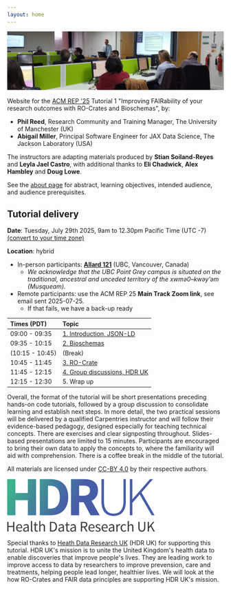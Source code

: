 ```yaml
---
layout: home
---
```

![Photo of Phil teaching in a computer cluster](images/phil-teaching.jpg)

Website for the [ACM REP '25](https://acm-rep.github.io/2025/) Tutorial 1 "Improving FAIRability of your research outcomes with RO-Crates and Bioschemas", by:

- **Phil Reed**, Research Community and Training Manager, The University of Manchester (UK)
- **Abigail Miller**, Principal Software Engineer for JAX Data Science, The Jackson Laboratory (USA)

The instructors are adapting materials produced by **Stian Soiland-Reyes** and **Leyla Jael Castro**, with additional thanks to **Eli Chadwick**, **Alex Hambley** and **Doug Lowe**.

See the [about page](about) for abstract, learning objectives, intended audience, and audience prerequisites.

## Tutorial delivery

**Date**: Tuesday, July 29th 2025, 9am to 12.30pm Pacific Time (UTC -7) [(convert to your time zone)](https://www.timeanddate.com/worldclock/converter.html?iso=20250729T160000&p1=256)

**Location**: hybrid

- In-person participants: [**Allard 121**](https://allard.ubc.ca/about-us/allard-hall) (UBC, Vancouver, Canada)
  - *We acknowledge that the UBC Point Grey campus is situated on the traditional, ancestral and unceded territory of the xwmə0–kwəy’əm (Musqueam).*
- Remote participants: use the ACM REP 25 **Main Track Zoom link**, see email sent 2025-07-25.
  - If that fails, we have a back-up ready 

| Times (PDT)     | Topic                                        |
|:----------------|:---------------------------------------------|
| 09:00 - 09:35   | [1. Introduction, JSON-LD](1_introduction)   |
| 09:35 - 10:15   | [2. Bioschemas](2_bioschemas)                |
| (10:15 - 10:45) | (Break)                                      |
| 10:45 - 11:45   | [3. RO-Crate](3_ro-crate)                    |
| 11:45 - 12:15   | [4. Group discussions, HDR UK](4_discussion) |
| 12:15 - 12:30   | 5. Wrap up                                   |



Overall, the format of the tutorial will be short presentations preceding hands-on code tutorials, followed by a group discussion to consolidate learning and establish next steps. 
In more detail, the two practical sessions will be delivered by a qualified Carpentries instructor and will follow their evidence-based pedagogy, designed especially for teaching technical concepts. 
There are exercises and clear signposting throughout. 
Slides-based presentations are limited to 15 minutes. 
Participants are encouraged to bring their own data to apply the concepts to, where the familiarity will aid with comprehension. 
There is a coffee break in the middle of the tutorial.    

All materials are licensed under [CC-BY 4.0](https://creativecommons.org/licenses/by-sa/4.0/) by their respective authors.

![HDR UK logo](images/hdr-uk-logo.svg)

Special thanks to [Heath Data Research UK](https://www.hdruk.ac.uk/) (HDR UK) for supporting this tutorial.
HDR UK's mission is to unite the United Kingdom's health data to enable discoveries that improve people's lives. 
They are leading work to improve access to data by researchers to improve prevension, care and treatments, helping people lead longer, healthier lives. 
We will look at the how RO-Crates and FAIR data principles are supporting HDR UK's mission.
